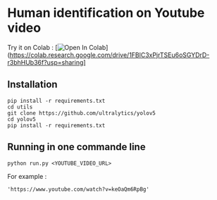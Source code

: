 # Human identification on Youtube video

Try it on Colab : [![Open In Colab](https://colab.research.google.com/assets/colab-badge.svg)](https://colab.research.google.com/drive/1FBlC3xPjrTSEu6oSGYDrD-r3bhHUb36f?usp=sharing]

## Installation
```
pip install -r requirements.txt
cd utils
git clone https://github.com/ultralytics/yolov5
cd yolov5
pip install -r requirements.txt
```

## Running in one commande line
```
python run.py <YOUTUBE_VIDEO_URL>
```

For example :
```
'https://www.youtube.com/watch?v=keOaQm6RpBg'
```